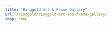 ```yaml
---
title: "Ringgold Art & Frame Gallery"
url: /ringgold/ringgold-art-and-frame-gallery/
shop: shop
---
```

